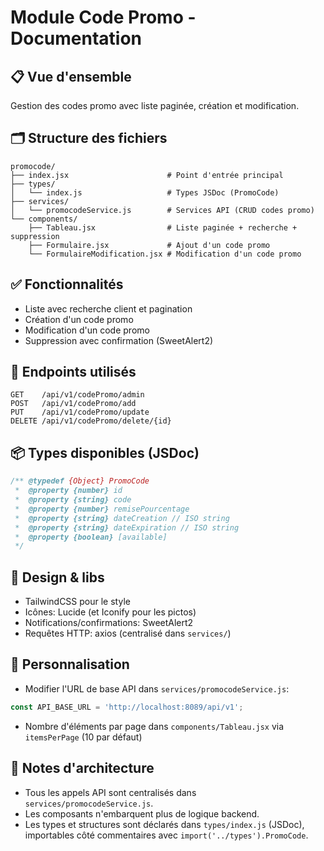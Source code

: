 # Module Code Promo - Documentation

## 📋 Vue d'ensemble

Gestion des codes promo avec liste paginée, création et modification.

## 🗂️ Structure des fichiers

```
promocode/
├── index.jsx                      # Point d'entrée principal
├── types/
│   └── index.js                   # Types JSDoc (PromoCode)
├── services/
│   └── promocodeService.js        # Services API (CRUD codes promo)
└── components/
    ├── Tableau.jsx                # Liste paginée + recherche + suppression
    ├── Formulaire.jsx             # Ajout d'un code promo
    └── FormulaireModification.jsx # Modification d'un code promo
```

## ✅ Fonctionnalités

- Liste avec recherche client et pagination
- Création d'un code promo
- Modification d'un code promo
- Suppression avec confirmation (SweetAlert2)

## 🔌 Endpoints utilisés

```http
GET    /api/v1/codePromo/admin
POST   /api/v1/codePromo/add
PUT    /api/v1/codePromo/update
DELETE /api/v1/codePromo/delete/{id}
```

## 📦 Types disponibles (JSDoc)

```js
/** @typedef {Object} PromoCode
 *  @property {number} id
 *  @property {string} code
 *  @property {number} remisePourcentage
 *  @property {string} dateCreation // ISO string
 *  @property {string} dateExpiration // ISO string
 *  @property {boolean} [available]
 */
```

## 🎨 Design & libs

- TailwindCSS pour le style
- Icônes: Lucide (et Iconify pour les pictos)
- Notifications/confirmations: SweetAlert2
- Requêtes HTTP: axios (centralisé dans `services/`)

## 🔧 Personnalisation

- Modifier l'URL de base API dans `services/promocodeService.js`:
```js
const API_BASE_URL = 'http://localhost:8089/api/v1';
```
- Nombre d'éléments par page dans `components/Tableau.jsx` via `itemsPerPage` (10 par défaut)

## 🧭 Notes d'architecture

- Tous les appels API sont centralisés dans `services/promocodeService.js`.
- Les composants n'embarquent plus de logique backend.
- Les types et structures sont déclarés dans `types/index.js` (JSDoc), importables côté commentaires avec `import('../types').PromoCode`.
